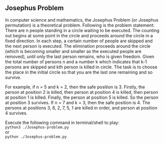 ## Josephus Problem
In computer science and mathematics, the Josephus Problem (or Josephus permutation) is a theoretical problem. 
Following is the problem statement:
There are n people standing in a circle waiting to be executed. 
The counting out begins at some point in the circle and proceeds around the circle in a fixed direction. 
In each step, a certain number of people are skipped and the next person is executed. 
The elimination proceeds around the circle (which is becoming smaller and smaller as the executed people are removed), until only the last person remains, who is given freedom. 
Given the total number of persons n and a number k which indicates that k-1 persons are skipped and kth person is killed in circle. 
The task is to choose the place in the initial circle so that you are the last one remaining and so survive.

For example, if n = 5 and k = 2, then the safe position is 3. Firstly, the person at position 2 is killed, then person at position 4 is killed, then person at position 1 is killed. Finally, the person at position 5 is killed. So the person at position 3 survives.
If n = 7 and k = 3, then the safe position is 4. The persons at positions 3, 6, 2, 7, 5, 1 are killed in order, and person at position 4 survives.

Execute the following command in terminal/shell to play:  
`python3 ./Josephus-problem.py`  
or  
`python ./Josephus-problem.py`
